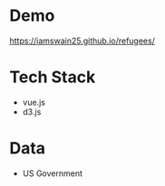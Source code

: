 # Demo

https://iamswain25.github.io/refugees/

# Tech Stack

- vue.js
- d3.js

# Data

- US Government